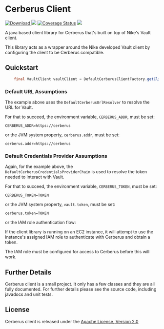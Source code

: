 # Cerberus Client

[ ![Download](https://api.bintray.com/packages/nike/maven/cerberus-client/images/download.svg) ](https://bintray.com/nike/maven/cerberus-client/_latestVersion)
[![][travis img]][travis]
[![Coverage Status](https://coveralls.io/repos/github/Nike-Inc/cerberus-java-client/badge.svg?branch=master)](https://coveralls.io/github/Nike-Inc/cerberus-java-client)
[![][license img]][license]

A java based client library for Cerberus that's built on top of Nike's Vault client.

This library acts as a wrapper around the Nike developed Vault client by configuring the client to be Cerberus compatible.

## Quickstart

``` java
    final VaultClient vaultClient = DefaultCerberusClientFactory.getClient();
```

### Default URL Assumptions

The example above uses the `DefaultCerberusUrlResolver` to resolve the URL for Vault.

For that to succeed, the environment variable, `CERBERUS_ADDR`, must be set:

    CERBERUS_ADDR=https://cerberus

or the JVM system property, `cerberus.addr`, must be set:

    cerberus.addr=https://cerberus

### Default Credentials Provider Assumptions

Again, for the example above, the `DefaultCerberusCredentialsProviderChain` is used to resolve the token needed to interact with Vault.

For that to succeed, the environment variable, `CERBERUS_TOKEN`, must be set:

    CERBERUS_TOKEN=TOKEN

or the JVM system property, `vault.token`, must be set:

    cerberus.token=TOKEN
    
or the IAM role authentication flow:

If the client library is running on an EC2 instance, it will attempt to use the instance's assigned IAM role to authenticate 
with Cerberus and obtain a token.

The IAM role must be configured for access to Cerberus before this will work.

## Further Details

Cerberus client is a small project. It only has a few classes and they are all fully documented. For further details please see the source code, including javadocs and unit tests.

<a name="license"></a>
## License

Cerberus client is released under the [Apache License, Version 2.0](http://www.apache.org/licenses/LICENSE-2.0)

[travis]:https://travis-ci.org/Nike-Inc/cerberus-java-client
[travis img]:https://api.travis-ci.org/Nike-Inc/cerberus-java-client.svg?branch=master

[license]:LICENSE.txt
[license img]:https://img.shields.io/badge/License-Apache%202-blue.svg

[toc]:#table_of_contents
